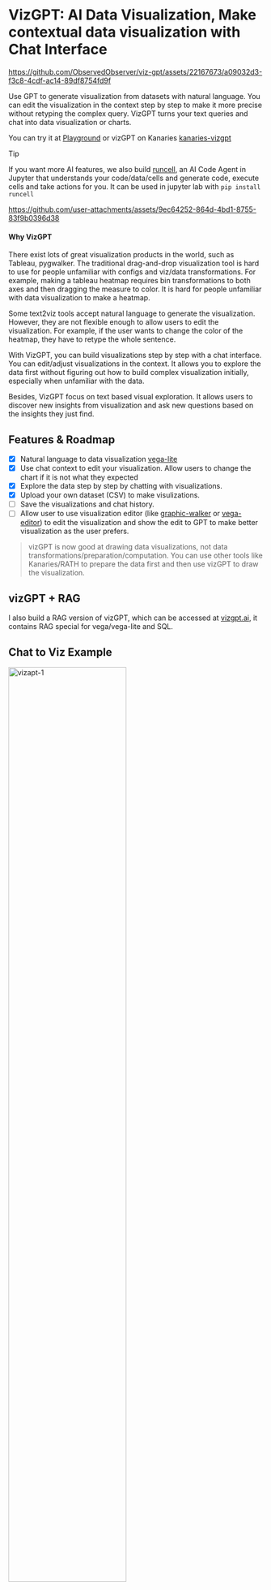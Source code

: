 # VizGPT: AI Data Visualization, Make contextual data visualization with Chat Interface

https://github.com/ObservedObserver/viz-gpt/assets/22167673/a09032d3-f3c8-4cdf-ac14-89df8754fd9f


Use GPT to generate visualization from datasets with natural language. You can edit the visualization in the context step by step to make it more precise without retyping the complex query. VizGPT turns your text queries and chat into data visualization or charts.

You can try it at [Playground](https://vizgpt.ai/)
or vizGPT on Kanaries [kanaries-vizgpt](https://kanaries.net/home/products)


> [!TIP]
> If you want more AI features, we also build [runcell](https://runcell.dev), an AI Code Agent in Jupyter that understands your code/data/cells and generate code, execute cells and take actions for you. It can be used in jupyter lab with `pip install runcell`

https://github.com/user-attachments/assets/9ec64252-864d-4bd1-8755-83f9b0396d38

#### Why VizGPT

There exist lots of great visualization products in the world, such as Tableau, pygwalker. The traditional drag-and-drop visualization tool is hard to use for people unfamiliar with configs and viz/data transformations. For example, making a tableau heatmap requires bin transformations to both axes and then dragging the measure to color. It is hard for people unfamiliar with data visualization to make a heatmap.

Some text2viz tools accept natural language to generate the visualization. However, they are not flexible enough to allow users to edit the visualization. For example, if the user wants to change the color of the heatmap, they have to retype the whole sentence.

With VizGPT, you can build visualizations step by step with a chat interface. You can edit/adjust visualizations in the context. It allows you to explore the data first without figuring out how to build complex visualization initially, especially when unfamiliar with the data.

Besides, VizGPT focus on text based visual exploration. It allows users to discover new insights from visualization and ask new questions based on the insights they just find.

## Features & Roadmap
+ [x] Natural language to data visualization [vega-lite](https://github.com/vega/vega-lite)
+ [x] Use chat context to edit your visualization. Allow users to change the chart if it is not what they expected
+ [x] Explore the data step by step by chatting with visualizations.
+ [x] Upload your own dataset (CSV) to make visulizations.
+ [ ] Save the visualizations and chat history.
+ [ ] Allow user to use visualization editor (like [graphic-walker](https://github.com/Kanaries/graphic-walker) or [vega-editor](https://github.com/vega/editor)) to edit the visualization and show the edit to GPT to make better visualization as the user prefers.

> vizGPT is now good at drawing data visualizations, not data transformations/preparation/computation. You can use other tools like Kanaries/RATH to prepare the data first and then use vizGPT to draw the visualization.

## vizGPT + RAG
I also build a RAG version of vizGPT, which can be accessed at [vizgpt.ai](https://vizgpt.ai), it contains RAG special for vega/vega-lite and SQL. 

## Chat to Viz Example
<img src="https://github.com/ObservedObserver/viz-gpt/assets/22167673/3788bb64-9441-4c1a-b709-307f9bc47e3d" width="68%" alt="vizapt-1" />

<img src="https://github.com/ObservedObserver/viz-gpt/assets/22167673/50fc05a3-7511-489d-bb6f-5e0b7568e9cf" width="68%" alt="vizapt-2" />

<img src="https://github.com/ObservedObserver/viz-gpt/assets/22167673/5506e5f5-f209-4721-a2ee-61e59180f08f" width="68%" alt="vizapt-3" />

![Xnapper-2023-05-10-00 28 07](https://github.com/ObservedObserver/viz-gpt/assets/22167673/9ffb763a-d18d-4867-a974-5ab02131ce1f)

![Xnapper-2023-05-10-01 05 15](https://github.com/ObservedObserver/viz-gpt/assets/22167673/cd2d45c9-f0d4-431c-8ced-5c1228ad24a7)



### Add custom CSV file

Click `upload CSV button to add your own data. You can view or edit your data's metas at data view. The metas are inferred automatically by default. You can edit it anytime you want to make the visualization more precise.

![data view](https://github.com/ObservedObserver/viz-gpt/assets/22167673/a490e364-bcd1-418f-80eb-62e47faf4330)



## Local Development

#### step 1
Create a `.env` file at the root of the project with the following contents:

```
BASE_URL=<Azure OpenAI BaseURL>
DEPLOYMENT_NAME=<Deployment Name>
AZURE_OPENAI_KEY=<Your key>
```

#### step 2

Install dependencies:

```bash
yarn install
```

#### step 3

Then run `vercel dev` or `npm run dev` to start the server at port 3000.
